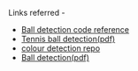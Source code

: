 Links referred -

* [Ball detection code reference](http://www.scipy-lectures.org/advanced/image_processing/auto_examples/plot_GMM.html)
* [Tennis ball detection(pdf)](https://www.collectionscanada.gc.ca/obj/s4/f2/dsk3/SSU/TC-SSU-08302006125935.pdf)
* [colour detection repo](https://github.com/yashv28/Color-Segmentation-using-GMM)
* [Ball detection(pdf)](http://openaccess.thecvf.com/CVPR2018_workshops/content_CVPR_2018/papers/w34/Reno_Convolutional_Neural_Networks_CVPR_2018_paper.pdf)

